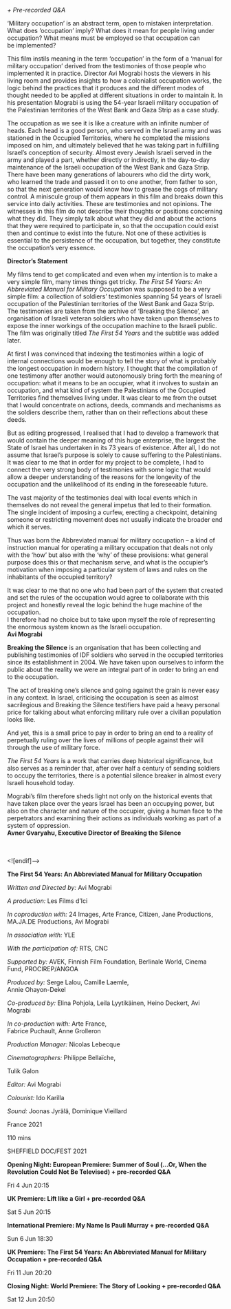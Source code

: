 _+ Pre-recorded Q&A_

‘Military occupation’ is an abstract term, open to mistaken interpretation.  
What does ‘occupation’ imply? What does it mean for people living under occupation? What means must be employed so that occupation can  
be implemented?

This film instils meaning in the term ‘occupation’ in the form of a ‘manual for military occupation’ derived from the testimonies of those people who implemented it in practice. Director Avi Mograbi hosts the viewers in his living room and provides insights to how a colonialist occupation works, the logic behind the practices that it produces and the different modes of thought needed to be applied at different situations in order to maintain it. In his presentation Mograbi is using the 54-year Israeli military occupation of the Palestinian territories of the West Bank and Gaza Strip as a case study.

The occupation as we see it is like a creature with an infinite number of heads. Each head is a good person, who served in the Israeli army and was stationed in the Occupied Territories, where he completed the missions imposed on him, and ultimately believed that he was taking part in fulfilling Israel’s conception of security. Almost every Jewish Israeli served in the army and played a part, whether directly or indirectly, in the day-to-day maintenance of the Israeli occupation of the West Bank and Gaza Strip. There have been many generations of labourers who did the dirty work, who learned the trade and passed it on to one another, from father to son, so that the next generation would know how to grease the cogs of military control. A miniscule group of them appears in this film and breaks down this service into daily activities. These are testimonies and not opinions. The witnesses in this film do not describe their thoughts or positions concerning what they did. They simply talk about what they did and about the actions that they were required to participate in, so that the occupation could exist then and continue to exist into the future. Not one of these activities is essential to the persistence of the occupation, but together, they constitute the occupation’s very essence.<br>

**Director’s Statement**

My films tend to get complicated and even when my intention is to make a very simple film, many times things get tricky. _The First 54 Years: An Abbreviated Manual for Military Occupation_ was supposed to be a very simple film: a collection of soldiers’ testimonies spanning 54 years of Israeli occupation of the Palestinian territories of the West Bank and Gaza Strip. The testimonies are taken from the archive of ‘Breaking the Silence’, an organisation of Israeli veteran soldiers who have taken upon themselves to expose the inner workings of the occupation machine to the Israeli public. The film was originally titled _The First 54 Years_ and the subtitle was added later.

At first I was convinced that indexing the testimonies within a logic of internal connections would be enough to tell the story of what is probably the longest occupation in modern history. I thought that the compilation of one testimony after another would autonomously bring forth the meaning of occupation: what it means to be an occupier, what it involves to sustain an occupation, and what kind of system the Palestinians of the Occupied Territories find themselves living under. It was clear to me from the outset that I would concentrate on actions, deeds, commands and mechanisms as the soldiers describe them, rather than on their reflections about these deeds.

But as editing progressed, I realised that I had to develop a framework that would contain the deeper meaning of this huge enterprise, the largest the State of Israel has undertaken in its 73 years of existence. After all, I do not assume that Israel’s purpose is solely to cause suffering to the Palestinians. It was clear to me that in order for my project to be complete, I had to connect the very strong body of testimonies with some logic that would allow a deeper understanding of the reasons for the longevity of the occupation and the unlikelihood of its ending in the foreseeable future.

The vast majority of the testimonies deal with local events which in themselves do not reveal the general impetus that led to their formation. The single incident of imposing a curfew, erecting a checkpoint, detaining someone or restricting movement does not usually indicate the broader end which it serves.

Thus was born the Abbreviated manual for military occupation – a kind of instruction manual for operating a military occupation that deals not only with the ‘how’ but also with the ‘why’ of these provisions: what general purpose does this or that mechanism serve, and what is the occupier’s motivation when imposing a particular system of laws and rules on the inhabitants of the occupied territory?

It was clear to me that no one who had been part of the system that created and set the rules of the occupation would agree to collaborate with this project and honestly reveal the logic behind the huge machine of the occupation.  
I therefore had no choice but to take upon myself the role of representing the enormous system known as the Israeli occupation.<br>
**Avi Mograbi**

**Breaking the Silence** is an organisation that has been collecting and publishing testimonies of IDF soldiers who served in the occupied territories since its establishment in 2004. We have taken upon ourselves to inform the public about the reality we were an integral part of in order to bring an end to the occupation.

The act of breaking one’s silence and going against the grain is never easy in any context. In Israel, criticising the occupation is seen as almost sacrilegious and Breaking the Silence testifiers have paid a heavy personal price for talking about what enforcing military rule over a civilian population looks like.

And yet, this is a small price to pay in order to bring an end to a reality of perpetually ruling over the lives of millions of people against their will through the use of military force.

_The First 54 Years_ is a work that carries deep historical significance, but also serves as a reminder that, after over half a century of sending soldiers to occupy the territories, there is a potential silence breaker in almost every Israeli household today.

Mograbi’s film therefore sheds light not only on the historical events that have taken place over the years Israel has been an occupying power, but also on the character and nature of the occupier, giving a human face to the perpetrators and examining their actions as individuals working as part of a system of oppression.<br>
**Avner Gvaryahu, Executive Director of Breaking the Silence**<br>
<br><br>

<![endif]-->

**The First 54 Years: An Abbreviated Manual for Military Occupation**

_Written and Directed by:_ Avi Mograbi

_A production:_ Les Films d’Ici

_In coproduction with:_ 24 Images, Arte France, Citizen, Jane Productions, MA.JA.DE Productions, Avi Mograbi

_In association with:_ YLE

_With the participation of:_ RTS, CNC

_Supported by:_ AVEK, Finnish Film Foundation, Berlinale World, Cinema Fund, PROCIREP/ANGOA

_Produced by:_ Serge Lalou, Camille Laemle,  
Annie Ohayon-Dekel

_Co-produced by:_ Elina Pohjola, Leila Lyytikäinen, Heino Deckert, Avi Mograbi

_In co-production with:_  Arte France,  
Fabrice Puchault, Anne Grolleron

_Production Manager:_ Nicolas Lebecque

_Cinematographers:_ Philippe Bellaïche,

Tulik Galon

_Editor:_ Avi Mograbi

_Colourist:_ Ido Karilla

_Sound:_ Joonas Jyrälä,  Dominique Vieillard

France 2021

110 mins

SHEFFIELD DOC/FEST 2021

**Opening Night: European Premiere: Summer of Soul (...Or, When the Revolution Could Not Be Televised) + pre-recorded Q&A**

Fri 4 Jun 20:15

**UK Premiere: Lift like a Girl + pre-recorded Q&A**

Sat 5 Jun 20:15

**International Premiere: My Name Is Pauli Murray + pre-recorded Q&A**

Sun 6 Jun 18:30

**UK Premiere: The First 54 Years: An Abbreviated Manual for Military Occupation + pre-recorded Q&A**

Fri 11 Jun 20:20

**Closing Night: World Premiere: The Story of Looking + pre-recorded Q&A**

Sat 12 Jun 20:50
<!--stackedit_data:
eyJoaXN0b3J5IjpbMjU3MTc2NjI5XX0=
-->